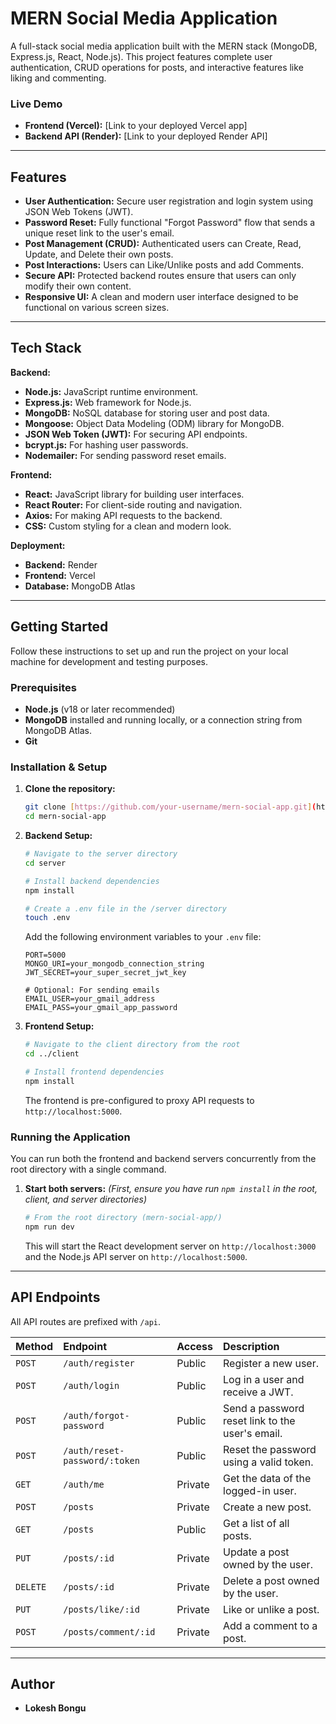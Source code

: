 # MERN Social Media Application

A full-stack social media application built with the MERN stack (MongoDB, Express.js, React, Node.js). This project features complete user authentication, CRUD operations for posts, and interactive features like liking and commenting.

### Live Demo
* **Frontend (Vercel):** [Link to your deployed Vercel app]
* **Backend API (Render):** [Link to your deployed Render API]

---

## Features

* **User Authentication:** Secure user registration and login system using JSON Web Tokens (JWT).
* **Password Reset:** Fully functional "Forgot Password" flow that sends a unique reset link to the user's email.
* **Post Management (CRUD):** Authenticated users can Create, Read, Update, and Delete their own posts.
* **Post Interactions:** Users can Like/Unlike posts and add Comments.
* **Secure API:** Protected backend routes ensure that users can only modify their own content.
* **Responsive UI:** A clean and modern user interface designed to be functional on various screen sizes.



---

## Tech Stack

**Backend:**
* **Node.js:** JavaScript runtime environment.
* **Express.js:** Web framework for Node.js.
* **MongoDB:** NoSQL database for storing user and post data.
* **Mongoose:** Object Data Modeling (ODM) library for MongoDB.
* **JSON Web Token (JWT):** For securing API endpoints.
* **bcrypt.js:** For hashing user passwords.
* **Nodemailer:** For sending password reset emails.

**Frontend:**
* **React:** JavaScript library for building user interfaces.
* **React Router:** For client-side routing and navigation.
* **Axios:** For making API requests to the backend.
* **CSS:** Custom styling for a clean and modern look.

**Deployment:**
* **Backend:** Render
* **Frontend:** Vercel
* **Database:** MongoDB Atlas

---

## Getting Started

Follow these instructions to set up and run the project on your local machine for development and testing purposes.

### Prerequisites

* **Node.js** (v18 or later recommended)
* **MongoDB** installed and running locally, or a connection string from MongoDB Atlas.
* **Git**

### Installation & Setup

1.  **Clone the repository:**
    ```bash
    git clone [https://github.com/your-username/mern-social-app.git](https://github.com/your-username/mern-social-app.git)
    cd mern-social-app
    ```

2.  **Backend Setup:**
    ```bash
    # Navigate to the server directory
    cd server

    # Install backend dependencies
    npm install

    # Create a .env file in the /server directory
    touch .env
    ```
    Add the following environment variables to your `.env` file:
    ```env
    PORT=5000
    MONGO_URI=your_mongodb_connection_string
    JWT_SECRET=your_super_secret_jwt_key

    # Optional: For sending emails
    EMAIL_USER=your_gmail_address
    EMAIL_PASS=your_gmail_app_password
    ```

3.  **Frontend Setup:**
    ```bash
    # Navigate to the client directory from the root
    cd ../client

    # Install frontend dependencies
    npm install
    ```
    The frontend is pre-configured to proxy API requests to `http://localhost:5000`.

### Running the Application

You can run both the frontend and backend servers concurrently from the root directory with a single command.

1.  **Start both servers:**
    *(First, ensure you have run `npm install` in the root, client, and server directories)*
    ```bash
    # From the root directory (mern-social-app/)
    npm run dev
    ```
    This will start the React development server on `http://localhost:3000` and the Node.js API server on `http://localhost:5000`.

---



## API Endpoints

All API routes are prefixed with `/api`.

| Method | Endpoint                       | Access   | Description                               |
| :----- | :----------------------------- | :------- | :---------------------------------------- |
| `POST` | `/auth/register`               | Public   | Register a new user.                      |
| `POST` | `/auth/login`                  | Public   | Log in a user and receive a JWT.          |
| `POST` | `/auth/forgot-password`        | Public   | Send a password reset link to the user's email. |
| `POST` | `/auth/reset-password/:token`  | Public   | Reset the password using a valid token.   |
| `GET`  | `/auth/me`                     | Private  | Get the data of the logged-in user.       |
| `POST` | `/posts`                       | Private  | Create a new post.                        |
| `GET`  | `/posts`                       | Public   | Get a list of all posts.                  |
| `PUT`  | `/posts/:id`                   | Private  | Update a post owned by the user.          |
| `DELETE`| `/posts/:id`                   | Private  | Delete a post owned by the user.          |
| `PUT`  | `/posts/like/:id`              | Private  | Like or unlike a post.                    |
| `POST` | `/posts/comment/:id`           | Private  | Add a comment to a post.                  |

---

## Author

* **Lokesh Bongu**
